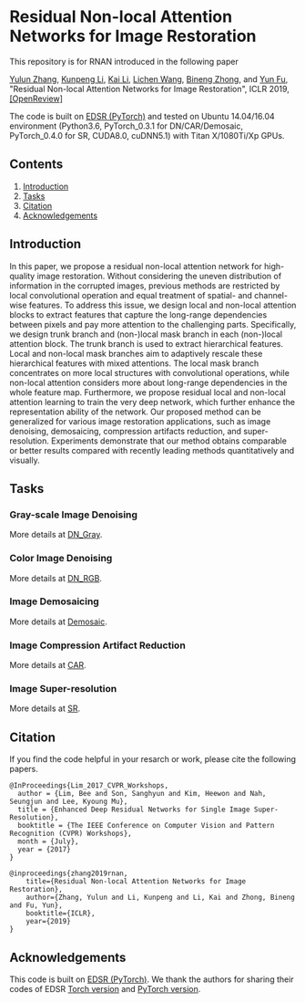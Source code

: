 # Residual Non-local Attention Networks for Image Restoration
This repository is for RNAN introduced in the following paper

[Yulun Zhang](http://yulunzhang.com/), [Kunpeng Li](https://kunpengli1994.github.io/), [Kai Li](http://kailigo.github.io/), [Lichen Wang](https://sites.google.com/site/lichenwang123/), [Bineng Zhong](https://scholar.google.de/citations?user=hvRBydsAAAAJ&hl=en), and [Yun Fu](http://www1.ece.neu.edu/~yunfu/), "Residual Non-local Attention Networks for Image Restoration", ICLR 2019, [[OpenReview]](https://openreview.net/pdf?id=HkeGhoA5FX) 

The code is built on [EDSR (PyTorch)](https://github.com/thstkdgus35/EDSR-PyTorch) and tested on Ubuntu 14.04/16.04 environment (Python3.6, PyTorch_0.3.1 for DN/CAR/Demosaic, PyTorch_0.4.0 for SR, CUDA8.0, cuDNN5.1) with Titan X/1080Ti/Xp GPUs.

## Contents
1. [Introduction](#Introduction)
2. [Tasks](#Tasks)
3. [Citation](#citation)
4. [Acknowledgements](#acknowledgements)

## Introduction
In this paper, we propose a residual non-local attention network for high-quality image restoration. Without considering the uneven distribution of information in the corrupted images, previous methods are restricted by local convolutional operation and equal treatment of spatial- and channel-wise features. To address this issue, we design local and non-local attention blocks to extract features that capture the long-range dependencies between pixels and pay more attention to the challenging parts. Specifically, we design trunk branch and (non-)local mask branch in each (non-)local attention block. The trunk branch is used to extract hierarchical features. Local and non-local mask branches aim to adaptively rescale these hierarchical features with mixed attentions. The local mask branch concentrates on more local structures with convolutional operations, while non-local attention considers more about long-range dependencies in the whole feature map. Furthermore, we propose residual local and non-local attention learning to train the very deep network, which further enhance the representation ability of the network. Our proposed method can be generalized for various image restoration applications, such as image denoising, demosaicing, compression artifacts reduction, and super-resolution. Experiments demonstrate that our method obtains comparable or better results compared with recently leading methods quantitatively and visually. 

## Tasks
### Gray-scale Image Denoising 
More details at [DN_Gray](https://github.com/yulunzhang/RNAN/tree/master/DN_Gray).
### Color Image Denoising 
More details at [DN_RGB](https://github.com/yulunzhang/RNAN/tree/master/DN_RGB).
### Image Demosaicing 
More details at [Demosaic](https://github.com/yulunzhang/RNAN/tree/master/Demosaic).
### Image Compression Artifact Reduction 
More details at [CAR](https://github.com/yulunzhang/RNAN/tree/master/CAR).
### Image Super-resolution 
More details at [SR](https://github.com/yulunzhang/RNAN/tree/master/SR).

## Citation
If you find the code helpful in your resarch or work, please cite the following papers.
```
@InProceedings{Lim_2017_CVPR_Workshops,
  author = {Lim, Bee and Son, Sanghyun and Kim, Heewon and Nah, Seungjun and Lee, Kyoung Mu},
  title = {Enhanced Deep Residual Networks for Single Image Super-Resolution},
  booktitle = {The IEEE Conference on Computer Vision and Pattern Recognition (CVPR) Workshops},
  month = {July},
  year = {2017}
}

@inproceedings{zhang2019rnan,
    title={Residual Non-local Attention Networks for Image Restoration},
    author={Zhang, Yulun and Li, Kunpeng and Li, Kai and Zhong, Bineng and Fu, Yun},
    booktitle={ICLR},
    year={2019}
}
```
## Acknowledgements
This code is built on [EDSR (PyTorch)](https://github.com/thstkdgus35/EDSR-PyTorch). We thank the authors for sharing their codes of EDSR [Torch version](https://github.com/LimBee/NTIRE2017) and [PyTorch version](https://github.com/thstkdgus35/EDSR-PyTorch).
